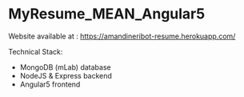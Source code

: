 # MyResume_MEAN_Angular5

Website available at : https://amandineribot-resume.herokuapp.com/

Technical Stack:

- MongoDB (mLab) database
- NodeJS & Express backend
- Angular5 frontend
